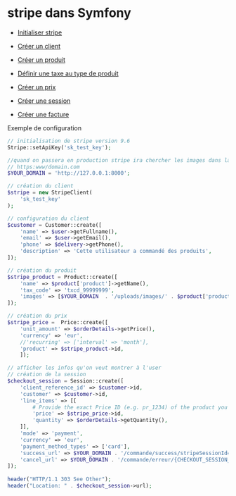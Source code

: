 # stripe dans Symfony

- [Initialiser stripe](https://stripe.com/docs/checkout/quickstart)

- [Créer un client](https://stripe.com/docs/api/customers/create)

- [Créer un produit](https://stripe.com/docs/api/products/create)

- [Définir une taxe au type de produit](https://stripe.com/docs/api/products/create#create_product-tax_code)

- [Créer un prix](https://stripe.com/docs/api/prices/create)

- [Créer une session](https://stripe.com/docs/api/checkout/sessions)

- [Créer une facture](https://stripe.com/docs/api/invoices)


Exemple de configuration
```php
// initialisation de stripe version 9.6
Stripe::setApiKey('sk_test_key');

//quand on passera en production stripe ira chercher les images dans la vrai adresse
// https:www/domain.com
$YOUR_DOMAIN = 'http://127.0.0.1:8000';

// création du client
$stripe = new StripeClient(
    'sk_test_key'
);

// configuration du client
$customer = Customer::create([
    'name' => $user->getFullname(),
    'email' => $user->getEmail(),
    'phone' => $delivery->getPhone(),
    'description' => 'Cette utilisateur a commandé des produits',
]);

// création du produit
$stripe_product = Product::create([
    'name' => $product['product']->getName(),
    'tax_code' => 'txcd_99999999',
    'images' => [$YOUR_DOMAIN  . '/uploads/images/' . $product['product']->getIllustration()]
]);

// création du prix
$stripe_price =  Price::create([
    'unit_amount' => $orderDetails->getPrice(),
    'currency' => 'eur',
    //'recurring' => ['interval' => 'month'],
    'product' => $stripe_product->id,
    ]);

// afficher les infos qu'on veut montrer à l'user
// création de la session
$checkout_session = Session::create([
    'client_reference_id' => $customer->id,
    'customer' => $customer->id,
    'line_items' => [[
        # Provide the exact Price ID (e.g. pr_1234) of the product you want to sell
        'price' => $stripe_price->id,
        'quantity' => $orderDetails->getQuantity(),
    ]],
    'mode' => 'payment',
    'currency' => 'eur',
    'payment_method_types' => ['card'],
    'success_url' => $YOUR_DOMAIN . '/commande/success/stripeSessionId={CHECKOUT_SESSION_ID}',
    'cancel_url' => $YOUR_DOMAIN . '/commande/erreur/{CHECKOUT_SESSION_ID}',
]);
    
header("HTTP/1.1 303 See Other");
header("Location: " . $checkout_session->url);
```